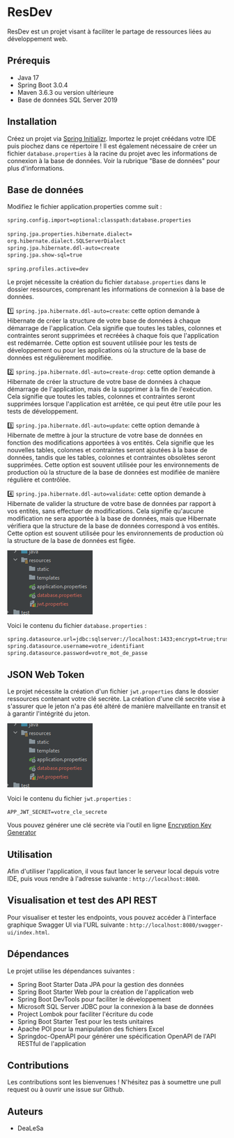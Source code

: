 # ResDev

ResDev est un projet visant à faciliter le partage de ressources liées au développement web.

## Prérequis

* Java 17
* Spring Boot 3.0.4
* Maven 3.6.3 ou version ultérieure
* Base de données SQL Server 2019

## Installation

Créez un projet via [Spring Initializr](https://start.spring.io/). Importez le projet créédans votre IDE puis piochez dans ce répertoire ! Il est également nécessaire de créer un fichier `database.properties` à la racine du projet avec les informations de connexion à la base de données. Voir la rubrique "Base de données" pour plus d'informations.

## Base de données

Modifiez le fichier application.properties comme suit : 

```
spring.config.import=optional:classpath:database.properties

spring.jpa.properties.hibernate.dialect= org.hibernate.dialect.SQLServerDialect
spring.jpa.hibernate.ddl-auto=create
spring.jpa.show-sql=true

spring.profiles.active=dev
```

Le projet nécessite la création du fichier `database.properties` dans le dossier ressources, comprenant les informations de connexion à la base de données.

:one: `spring.jpa.hibernate.ddl-auto=create`: cette option demande à Hibernate de créer la structure de votre base de données à chaque démarrage de l'application. Cela signifie que toutes les tables, colonnes et contraintes seront supprimées et recréées à chaque fois que l'application est redémarrée. Cette option est souvent utilisée pour les tests de développement ou pour les applications où la structure de la base de données est régulièrement modifiée.

:two: `spring.jpa.hibernate.ddl-auto=create-drop`: cette option demande à Hibernate de créer la structure de votre base de données à chaque démarrage de l'application, mais de la supprimer à la fin de l'exécution. Cela signifie que toutes les tables, colonnes et contraintes seront supprimées lorsque l'application est arrêtée, ce qui peut être utile pour les tests de développement.

:three: `spring.jpa.hibernate.ddl-auto=update`: cette option demande à Hibernate de mettre à jour la structure de votre base de données en fonction des modifications apportées à vos entités. Cela signifie que les nouvelles tables, colonnes et contraintes seront ajoutées à la base de données, tandis que les tables, colonnes et contraintes obsolètes seront supprimées. Cette option est souvent utilisée pour les environnements de production où la structure de la base de données est modifiée de manière régulière et contrôlée.

:four: `spring.jpa.hibernate.ddl-auto=validate`: cette option demande à Hibernate de valider la structure de votre base de données par rapport à vos entités, sans effectuer de modifications. Cela signifie qu'aucune modification ne sera apportée à la base de données, mais que Hibernate vérifiera que la structure de la base de données correspond à vos entités. Cette option est souvent utilisée pour les environnements de production où la structure de la base de données est figée.

![application.properties](https://github.com/AkimMnsr/Cooperative/blob/main/Work/Contributors/DeaLeSa/API%20REST%20Spring%20Boot%20(Spring%20Security%20JWT%20authentication)/assets/images/ressources-files.png)

Voici le contenu du fichier `database.properties` :

```
spring.datasource.url=jdbc:sqlserver://localhost:1433;encrypt=true;trustServerCertificate=true;databaseName=nom_de_votre_base_de_données
spring.datasource.username=votre_identifiant
spring.datasource.password=votre_mot_de_passe
```

## JSON Web Token

Le projet nécessite la création d'un fichier `jwt.properties` dans le dossier ressources contenant votre clé secrète. La création d'une clé secrète vise à s'assurer que le jeton n'a pas été altéré de manière malveillante en transit et à garantir l'intégrité du jeton.

![application.properties](https://github.com/AkimMnsr/Cooperative/blob/main/Work/Contributors/DeaLeSa/API%20REST%20Spring%20Boot%20(Spring%20Security%20JWT%20authentication)/assets/images/ressources-files.png)

Voici le contenu du fichier `jwt.properties` :

```
APP_JWT_SECRET=votre_cle_secrete
```
Vous pouvez générer une clé secrète via l'outil en ligne [Encryption Key Generator](https://www.allkeysgenerator.com/Random/Security-Encryption-Key-Generator.aspx)

## Utilisation

Afin d'utiliser l'application, il vous faut lancer le serveur local depuis votre IDE, puis vous rendre à l'adresse suivante : `http://localhost:8080`.

## Visualisation et test des API REST

Pour visualiser et tester les endpoints, vous pouvez accéder à l'interface graphique Swagger UI via l'URL suivante : `http://localhost:8080/swagger-ui/index.html`.

## Dépendances

Le projet utilise les dépendances suivantes :

- Spring Boot Starter Data JPA pour la gestion des données
- Spring Boot Starter Web pour la création de l'application web
- Spring Boot DevTools pour faciliter le développement
- Microsoft SQL Server JDBC pour la connexion à la base de données
- Project Lombok pour faciliter l'écriture du code
- Spring Boot Starter Test pour les tests unitaires
- Apache POI pour la manipulation des fichiers Excel
- Springdoc-OpenAPI pour générer une spécification OpenAPI de l'API RESTful de l'application

## Contributions

Les contributions sont les bienvenues ! N'hésitez pas à soumettre une pull request ou à ouvrir une issue sur Github.

## Auteurs

- DeaLeSa
